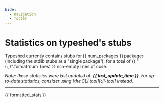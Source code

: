 ```yaml
---
hide:
  - navigation
  - footer
---
```


# Statistics on typeshed's stubs

Typeshed currently contains stubs for {{ num_packages }} packages
(including the stdlib stubs as a "single package"),
for a total of {{ "{:,}".format(num_lines) }} non-empty lines of code.

<i>
Note: these statistics were last updated at: <b>{{ last_update_time }}</b>.
For up-to-date statistics, consider using [the CLI tool][cli-tool] instead.
</i>

---

{{ formatted_stats }}
